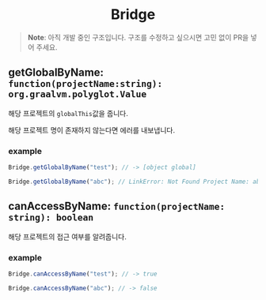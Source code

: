<h1 align="center">Bridge</h1>

> **Note**: 아직 개발 중인 구조입니다. 구조를 수정하고 싶으시면 고민 없이 PR을 넣어 주세요.

## getGlobalByName: `function(projectName:string): org.graalvm.polyglot.Value`

해당 프로젝트의 `globalThis`값을 줍니다.

해당 프로젝트 명이 존재하지 않는다면 에러를 내보냅니다.

### example

```javascript
Bridge.getGlobalByName("test"); // -> [object global]

Bridge.getGlobalByName("abc"); // LinkError: Not Found Project Name: abc
```

## canAccessByName: `function(projectName: string): boolean`

해당 프로젝트의 접근 여부를 알려줍니다.

### example

```javascript
Bridge.canAccessByName("test"); // -> true

Bridge.canAccessByName("abc"); // -> false
```